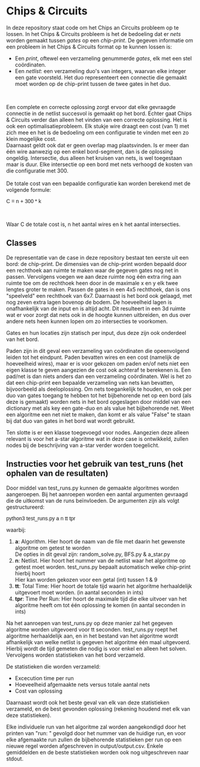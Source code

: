 
# Chips & Circuits 

In deze repository staat code om het Chips an Circuits probleem op te lossen. In het Chips & Circuits
probleem is het de bedoeling dat er <i>nets</i> worden gemaakt tussen <i>gates</i> op een <i>chip-print</i>.
De gegeven informatie om een probleem in het Chips & Circuits format op te kunnen lossen is:
<ul>
  <li>Een <i>print</i>, oftewel een verzameling genummerde <i>gates</i>, elk met een stel coördinaten.</li>
  <li>Een <i>netlist</i>: een verzameling duo's van integers, waarvan elke integer een gate voorsteld. Het duo
      representeert een connectie die gemaakt moet worden op de chip-print tussen de twee gates in het duo.</li>
</ul>

<br>

Een complete en correcte oplossing zorgt ervoor dat elke gevraagde connectie in de netlist succesvol is gemaakt
op het bord. Echter gaat Chips & Circuits verder dan alleen het vinden van een correcte oplossing. Het is ook
een optimalisatieprobleem. Elk stukje wire draagt een cost (van 1) met zich mee en het is de bedoeling om een
configuratie te vinden met een zo klein mogelijke cost.<br>
Daarnaast geldt ook dat er geen overlap mag plaatsvinden. Is er meer dan één wire aanwezig op een enkel bord-segment,
dan is de oplossing ongeldig. Intersectie, dus alleen het kruisen van nets, is wel toegestaan maar is duur. Elke
intersectie op een bord met nets verhoogd de kosten van die configuratie met 300.<br><br>
De totale cost van een bepaalde configuratie kan worden berekend met de volgende formule:<br>

<p style="font-family:arial">C = n + 300 * k<p><br>

Waar C de totale cost is, n het aantal wires en k het aantal intersecties.

## Classes

De representatie van de case in deze repository bestaat ten eerste uit een bord: de chip-print. De dimensies van de chip-print worden bepaald door een rechthoek aan ruimte te maken waar de gegeven gates nog net in passen. Vervolgens voegen we aan deze ruimte nog één extra ring aan ruimte toe om de rechthoek heen door in de maximale x en y elk twee lengtes groter te maken. Passen de gates in een 4x5 rechthoek, dan is ons "speelveld" een rechthoek van 6x7. Daarnaast is het bord ook gelaagd, met nog zeven extra lagen bovenop de bodem. De hoeveelheid lagen is onafhankelijk van de input en is altijd acht. Dit resulteert in een 3d ruimte wat er voor zorgt dat nets ook in de hoogte kunnen uitbreiden, en dus over andere nets heen kunnen lopen om zo intersecties te voorkomen. 
<br>

Gates en hun locaties zijn statisch per input, dus deze zijn ook onderdeel van het bord.
<br>

Paden zijn in dit geval een verzameling van coördinaten die opeenvolgend leiden tot het eindpunt. Paden bevatten wires en een cost (namelijk de hoeveelheid wires), maar er is voor gekozen om paden en/of nets niet een eigen klasse te geven aangezien de cost ook achteraf te berekenen is. Een pad/net is dan niets anders dan een verzameling coördinaten. Wel is het zo dat een chip-print een bepaalde verzameling van nets kan bevatten, bijvoorbeeld als deeloplossing. Om nets toegankelijk te houden, en ook per duo van gates toegang te hebben tot het bijbehorende net op een bord (als deze is gemaakt) worden nets in het bord opgeslagen door middel van een dictionary met als key een gate-duo en als value het bijbehorende net. Weet een algoritme een net niet te maken, dan komt er als value "False" te staan bij dat duo van gates in het bord wat wordt gebruikt.
<br>

Ten slotte is er een klasse toegevoegd voor nodes. Aangezien deze alleen relevant is voor het a-star algoritme wat in deze case is ontwikkeld, zullen nodes bij de beschrijving van a-star verder worden toegelicht.
<br>





## Instructies voor het gebruik van test_runs (het ophalen van de resultaten)

Door middel van test_runs.py kunnen de gemaakte algoritmes worden aangeroepen.
Bij het aanroepen worden een aantal argumenten gevraagd die de uitkomst van de runs beïnvloeden.
De argumenten zijn als volgt gestructureerd:

<p style="font-family:arial">python3 test_runs.py a n tt tpr<p>
waarbij:
<ol>
  <li><b>a</b>: Algorithm. Hier hoort de naam van de file met daarin het gewenste algoritme om getest te worden<br>
         De opties in dit geval zijn: random_solve.py, BFS.py & a_star.py
         </li>
  <li><b>n</b>: Netlist. Hier hoort het nummer van de netlist waar het algoritme op getest moet worden.
         test_runs.py bepaalt automatisch welke chip-print hierbij hoort<br>
         Hier kan worden gekozen voor een getal (int) tussen 1 & 9
         </li>
  <li><b>tt</b>: Total Time: Hier hoort de totale tijd waarin het algoritme herhaaldelijk uitgevoert moet worden.
                 (in aantal seconden in ints)</li>
  <li><b>tpr</b>: Time Per Run: Hier hoort de maximale tijd die elke uitvoer van het algoritme heeft om tot één 
                  oplossing te komen (in aantal seconden in ints)</li>
</ol>

Na het aanroepen van test_runs.py op deze manier zal het gegeven algoritme worden uitgevoerd voor tt seconden.
test_runs.py roept het algoritme herhaaldelijk aan, en in het bestand van het algoritme wordt afhankelijk van
welke netlist is gegeven het algoritme één maal uitgevoerd. Hierbij wordt de tijd gemeten die nodig is voor enkel
en alleen het solven. Vervolgens worden statistieken van het bord verzameld.<br>

De statistieken die worden verzameld:
<ul>
  <li>Excecution time per run</li>
  <li>Hoeveelheid afgemaakte nets versus totale aantal nets</li>
  <li>Cost van oplossing</li>
</ul>

Daarnaast wordt ook het beste geval van elk van deze statistieken verzameld,
en de best gevonden oplossing (rekening houdend met elk van deze statistieken).<br>

Elke individuele run van het algoritme zal worden aangekondigd door het printen van "run: " gevolgd door
het nummer van de huidige run, en voor elke afgemaakte run zullen de bijbehorende statistieken per run
op een nieuwe regel worden afgeschreven in output/output.csv.
Enkele gemiddelden en de beste statistieken worden ook nog uitgeschreven naar
stdout.

